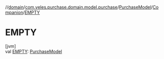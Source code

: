//[domain](../../../../index.md)/[com.veles.purchase.domain.model.purchase](../../index.md)/[PurchaseModel](../index.md)/[Companion](index.md)/[EMPTY](-e-m-p-t-y.md)

# EMPTY

[jvm]\
val [EMPTY](-e-m-p-t-y.md): [PurchaseModel](../index.md)
